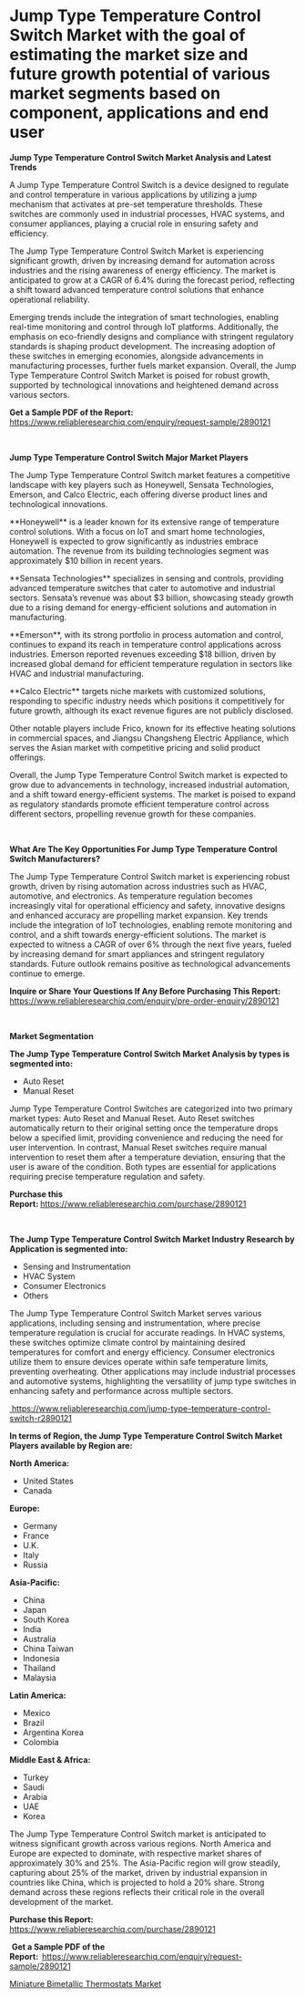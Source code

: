 <p><h1>Jump Type Temperature Control Switch Market with the goal of estimating the market size and future growth potential of various market segments based on component, applications and end user</h1></p><p><strong>Jump Type Temperature Control Switch Market Analysis and Latest Trends</strong></p>
<p><p>A Jump Type Temperature Control Switch is a device designed to regulate and control temperature in various applications by utilizing a jump mechanism that activates at pre-set temperature thresholds. These switches are commonly used in industrial processes, HVAC systems, and consumer appliances, playing a crucial role in ensuring safety and efficiency. </p><p>The Jump Type Temperature Control Switch Market is experiencing significant growth, driven by increasing demand for automation across industries and the rising awareness of energy efficiency. The market is anticipated to grow at a CAGR of 6.4% during the forecast period, reflecting a shift toward advanced temperature control solutions that enhance operational reliability. </p><p>Emerging trends include the integration of smart technologies, enabling real-time monitoring and control through IoT platforms. Additionally, the emphasis on eco-friendly designs and compliance with stringent regulatory standards is shaping product development. The increasing adoption of these switches in emerging economies, alongside advancements in manufacturing processes, further fuels market expansion. Overall, the Jump Type Temperature Control Switch Market is poised for robust growth, supported by technological innovations and heightened demand across various sectors.</p></p>
<p><strong>Get a Sample PDF of the Report:&nbsp;</strong> <a href="https://www.reliableresearchiq.com/enquiry/request-sample/2890121?utm_campaign=2291&utm_medium=2&utm_source=Github&utm_content=ia&utm_term=14032025&utm_id=jump-type-temperature-control-switch">https://www.reliableresearchiq.com/enquiry/request-sample/2890121</a></p>
<p>&nbsp;</p>
<p><strong>Jump Type Temperature Control Switch Major Market Players</strong></p>
<p><p>The Jump Type Temperature Control Switch market features a competitive landscape with key players such as Honeywell, Sensata Technologies, Emerson, and Calco Electric, each offering diverse product lines and technological innovations.</p><p>**Honeywell** is a leader known for its extensive range of temperature control solutions. With a focus on IoT and smart home technologies, Honeywell is expected to grow significantly as industries embrace automation. The revenue from its building technologies segment was approximately $10 billion in recent years.</p><p>**Sensata Technologies** specializes in sensing and controls, providing advanced temperature switches that cater to automotive and industrial sectors. Sensata’s revenue was about $3 billion, showcasing steady growth due to a rising demand for energy-efficient solutions and automation in manufacturing.</p><p>**Emerson**, with its strong portfolio in process automation and control, continues to expand its reach in temperature control applications across industries. Emerson reported revenues exceeding $18 billion, driven by increased global demand for efficient temperature regulation in sectors like HVAC and industrial manufacturing.</p><p>**Calco Electric** targets niche markets with customized solutions, responding to specific industry needs which positions it competitively for future growth, although its exact revenue figures are not publicly disclosed.</p><p>Other notable players include Frico, known for its effective heating solutions in commercial spaces, and Jiangsu Changsheng Electric Appliance, which serves the Asian market with competitive pricing and solid product offerings.</p><p>Overall, the Jump Type Temperature Control Switch market is expected to grow due to advancements in technology, increased industrial automation, and a shift toward energy-efficient systems. The market is poised to expand as regulatory standards promote efficient temperature control across different sectors, propelling revenue growth for these companies.</p></p>
<p>&nbsp;</p>
<p><strong>What Are The Key Opportunities For Jump Type Temperature Control Switch Manufacturers?</strong></p>
<p><p>The Jump Type Temperature Control Switch market is experiencing robust growth, driven by rising automation across industries such as HVAC, automotive, and electronics. As temperature regulation becomes increasingly vital for operational efficiency and safety, innovative designs and enhanced accuracy are propelling market expansion. Key trends include the integration of IoT technologies, enabling remote monitoring and control, and a shift towards energy-efficient solutions. The market is expected to witness a CAGR of over 6% through the next five years, fueled by increasing demand for smart appliances and stringent regulatory standards. Future outlook remains positive as technological advancements continue to emerge.</p></p>
<p><strong>Inquire or Share Your Questions If Any Before Purchasing This Report:</strong> <a href="https://www.reliableresearchiq.com/enquiry/pre-order-enquiry/2890121?utm_campaign=2291&utm_medium=2&utm_source=Github&utm_content=ia&utm_term=14032025&utm_id=jump-type-temperature-control-switch">https://www.reliableresearchiq.com/enquiry/pre-order-enquiry/2890121</a></p>
<p>&nbsp;</p>
<p><strong>Market Segmentation</strong></p>
<p><strong>The Jump Type Temperature Control Switch Market Analysis by types is segmented into:</strong></p>
<p><ul><li>Auto Reset</li><li>Manual Reset</li></ul></p>
<p><p>Jump Type Temperature Control Switches are categorized into two primary market types: Auto Reset and Manual Reset. Auto Reset switches automatically return to their original setting once the temperature drops below a specified limit, providing convenience and reducing the need for user intervention. In contrast, Manual Reset switches require manual intervention to reset them after a temperature deviation, ensuring that the user is aware of the condition. Both types are essential for applications requiring precise temperature regulation and safety.</p></p>
<p><strong>Purchase this Report:&nbsp;</strong><a href="https://www.reliableresearchiq.com/purchase/2890121?utm_campaign=2291&utm_medium=2&utm_source=Github&utm_content=ia&utm_term=14032025&utm_id=jump-type-temperature-control-switch">https://www.reliableresearchiq.com/purchase/2890121</a></p>
<p>&nbsp;</p>
<p><strong>The Jump Type Temperature Control Switch Market Industry Research by Application is segmented into:</strong></p>
<p><ul><li>Sensing and Instrumentation</li><li>HVAC System</li><li>Consumer Electronics</li><li>Others</li></ul></p>
<p><p>The Jump Type Temperature Control Switch Market serves various applications, including sensing and instrumentation, where precise temperature regulation is crucial for accurate readings. In HVAC systems, these switches optimize climate control by maintaining desired temperatures for comfort and energy efficiency. Consumer electronics utilize them to ensure devices operate within safe temperature limits, preventing overheating. Other applications may include industrial processes and automotive systems, highlighting the versatility of jump type switches in enhancing safety and performance across multiple sectors.</p></p>
<p><a href="https://www.reliableresearchiq.com/jump-type-temperature-control-switch-r2890121?utm_campaign=2291&utm_medium=2&utm_source=Github&utm_content=ia&utm_term=14032025&utm_id=jump-type-temperature-control-switch">&nbsp;https://www.reliableresearchiq.com/jump-type-temperature-control-switch-r2890121</a></p>
<p><strong>In terms of Region, the Jump Type Temperature Control Switch Market Players available by Region are:</strong></p>
<p>
    <p> <strong> North America: </strong>
        <ul>
            <li>United States</li>
            <li>Canada</li>
        </ul>
        </p> 
    <p> <strong> Europe: </strong>
        <ul>
            <li>Germany</li>
            <li>France</li>
            <li>U.K.</li>
            <li>Italy</li>
            <li>Russia</li>
        </ul>
        </p> 
    <p> <strong> Asia-Pacific: </strong>
        <ul>
            <li>China</li>
            <li>Japan</li>
            <li>South Korea</li>
            <li>India</li>
            <li>Australia</li>
            <li>China Taiwan</li>
            <li>Indonesia</li>
            <li>Thailand</li>
            <li>Malaysia</li>
        </ul>
        </p> 
    <p> <strong> Latin America: </strong>
        <ul>
            <li>Mexico</li>
            <li>Brazil</li>
            <li>Argentina Korea</li>
            <li>Colombia</li>
        </ul>
        </p> 
    <p> <strong> Middle East & Africa: </strong>
        <ul>
            <li>Turkey</li>
            <li>Saudi</li>
            <li>Arabia</li>
            <li>UAE</li>
            <li>Korea</li>
        </ul>
    </p>
    </p>
<p><p>The Jump Type Temperature Control Switch market is anticipated to witness significant growth across various regions. North America and Europe are expected to dominate, with respective market shares of approximately 30% and 25%. The Asia-Pacific region will grow steadily, capturing about 25% of the market, driven by industrial expansion in countries like China, which is projected to hold a 20% share. Strong demand across these regions reflects their critical role in the overall development of the market.</p></p>
<p><strong>Purchase this Report: </strong><a href="https://www.reliableresearchiq.com/purchase/2890121?utm_campaign=2291&utm_medium=2&utm_source=Github&utm_content=ia&utm_term=14032025&utm_id=jump-type-temperature-control-switch">https://www.reliableresearchiq.com/purchase/2890121</a></p>
<p>&nbsp;<strong>Get a Sample PDF of the Report:&nbsp;&nbsp;</strong><a href="https://www.reliableresearchiq.com/enquiry/request-sample/2890121?utm_campaign=2291&utm_medium=2&utm_source=Github&utm_content=ia&utm_term=14032025&utm_id=jump-type-temperature-control-switch">https://www.reliableresearchiq.com/enquiry/request-sample/2890121</a></p>
<p><strong></strong></p>
<p><p><a href="https://github.com/rileymgdorcas/Market-Research-Report-List-1/blob/main/miniature-bimetallic-thermostats-market.md?utm_campaign=2291&utm_medium=2&utm_source=Github&utm_content=ia&utm_term=14032025&utm_id=jump-type-temperature-control-switch">Miniature Bimetallic Thermostats Market</a></p></p>